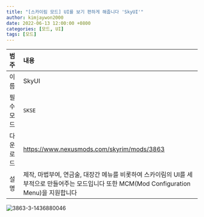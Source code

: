 ```yaml
---
title: "[스카이림 모드] UI를 보기 편하게 해줍니다 'SkyUI'"
author: kimjaywon2000
date: 2022-06-13 12:00:00 +0800
categories: [모드, UI]
tags: [모드]
---
```


| 범주             | 내용            |
|:----------------|:---------------|
| 이름             | SkyUI  |
| 필수 모드         | `SKSE`           |
| 다운로드          | https://www.nexusmods.com/skyrim/mods/3863 |
| 설명             | 제작, 마법부여, 연금술, 대장간 메뉴를 비롯하여 스카이림의 UI를 세부적으로 만들어주는 모드입니다 또한 MCM(Mod Configuration Menu)을 지원합니다  |

![3863-3-1436880046](https://user-images.githubusercontent.com/76558033/173378891-3281a357-92c7-4804-8d5b-e3d3a88cc9a8.jpg)
